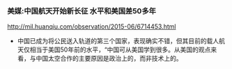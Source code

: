 ### 美媒:中国航天开始新长征 水平和美国差50多年
http://mil.huanqiu.com/observation/2015-06/6714453.html
- 中国已成为将公民送入轨道的第三个国家，表现确实不错，但其目前的载人航天仅相当于美国50年前的水平，“中国可从美国学到很多。从美国的观点来看，与中国太空合作的主要原因是政治上的，而非技术上的。